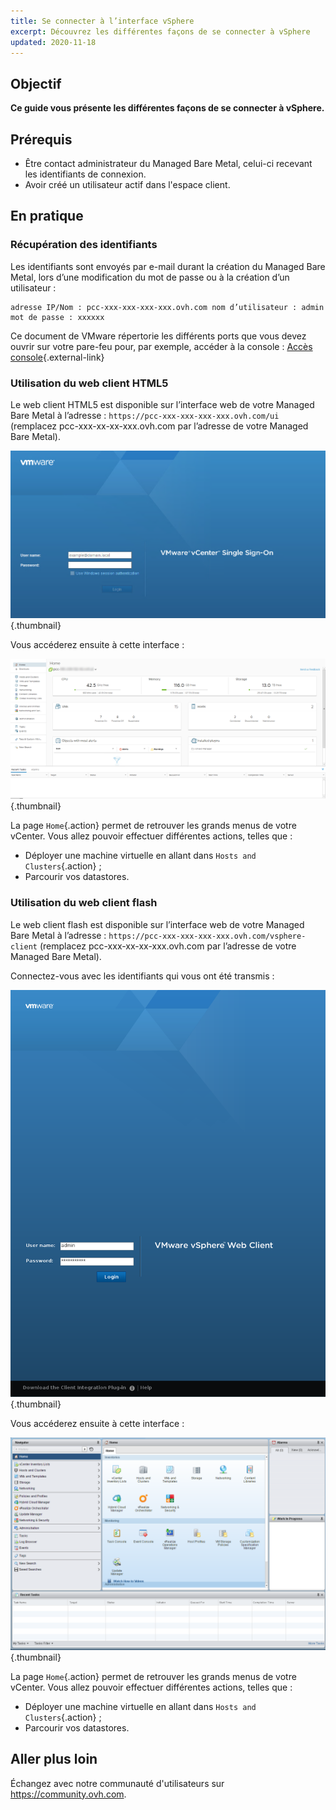 ```yaml
---
title: Se connecter à l’interface vSphere
excerpt: Découvrez les différentes façons de se connecter à vSphere
updated: 2020-11-18
---
```


## Objectif

**Ce guide vous présente les différentes façons de se connecter à vSphere.**

## Prérequis

- Être contact administrateur du Managed Bare Metal, celui-ci recevant les identifiants de connexion.
- Avoir créé un utilisateur actif dans l'espace client.

## En pratique

### Récupération des identifiants

Les identifiants sont envoyés par e-mail durant la création du Managed Bare Metal, lors d’une modification du mot de passe ou à la création d’un utilisateur :

```
adresse IP/Nom : pcc-xxx-xxx-xxx-xxx.ovh.com nom d’utilisateur : admin mot de passe : xxxxxx
```

Ce document de VMware répertorie les différents ports que vous devez ouvrir sur votre pare-feu pour, par exemple, accéder à la console : [Accès console](https://kb.vmware.com/kb/1012382){.external-link}

### Utilisation du web client HTML5

Le web client HTML5 est disponible sur l’interface web de votre Managed Bare Metal à l’adresse : `https://pcc-xxx-xxx-xxx-xxx.ovh.com/ui` (remplacez pcc-xxx-xx-xx-xxx.ovh.com par l’adresse de votre Managed Bare Metal).

![Connexion à l'interface vSphere HTML5](images/connection_interface_w_html5.png){.thumbnail}

Vous accéderez ensuite à cette interface :

![Connexion à l'interface vSphere HTML5](images/vsphere-client-html5.png){.thumbnail}

La page `Home`{.action} permet de retrouver les grands menus de votre vCenter. Vous allez pouvoir effectuer différentes actions, telles que :

- Déployer une machine virtuelle en allant dans `Hosts and Clusters`{.action} ;
- Parcourir vos datastores.

### Utilisation du web client flash

Le web client flash est disponible sur l’interface web de votre Managed Bare Metal à l’adresse : `https://pcc-xxx-xxx-xxx-xxx.ovh.com/vsphere-client` (remplacez pcc-xxx-xx-xx-xxx.ovh.com par l’adresse de votre Managed Bare Metal).

Connectez-vous avec les identifiants qui vous ont été transmis :

![Client vSphere](images/vsphere-client.png){.thumbnail}

Vous accéderez ensuite à cette interface :

![Connexion à l'interface vSphere](images/connection_interface_w.png){.thumbnail}

La page `Home`{.action} permet de retrouver les grands menus de votre vCenter. Vous allez pouvoir effectuer différentes actions, telles que :

- Déployer une machine virtuelle en allant dans `Hosts and Clusters`{.action} ;
- Parcourir vos datastores.

## Aller plus loin

Échangez avec notre communauté d'utilisateurs sur <https://community.ovh.com>.
